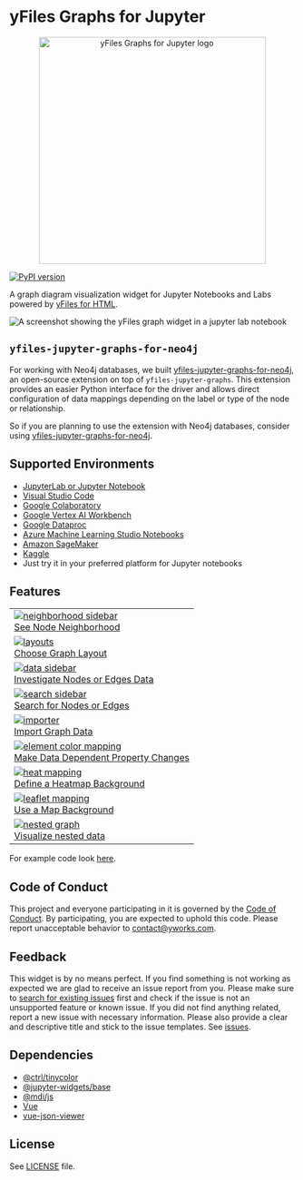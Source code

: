 # yFiles Graphs for Jupyter

<p align="center">
    <img src="https://raw.githubusercontent.com/yWorks/yfiles-jupyter-graphs/main/screenshots/yfiles-jupyter-graphs-logo.svg" alt='yFiles Graphs for Jupyter logo'  width="400px" style='max-width: 400px'>
</p>

[![PyPI version](https://badge.fury.io/py/yfiles-jupyter-graphs.svg)](https://badge.fury.io/py/yfiles-jupyter-graphs)

A graph diagram visualization widget for Jupyter Notebooks and Labs powered by [yFiles for HTML](https://www.yworks.com/yfiles-overview?utm_campaign=yfiles4jupyter&utm_source=github&utm_medium=readme).

![A screenshot showing the yFiles graph widget in a jupyter lab notebook](https://raw.githubusercontent.com/yWorks/yfiles-jupyter-graphs/main/screenshots/yfiles-jupyter-graphs-introduction.png)

## `yfiles-jupyter-graphs-for-neo4j`

For working with Neo4j databases, we
built [yfiles-jupyter-graphs-for-neo4j](https://github.com/yWorks/yfiles-jupyter-graphs-for-neo4j/), an open-source
extension on top of `yfiles-jupyter-graphs`. This extension provides an easier Python interface for the
driver and allows direct configuration of data mappings depending on the label or type of the node or relationship.

So if you are planning to use the extension with Neo4j databases, consider
using [yfiles-jupyter-graphs-for-neo4j](https://github.com/yWorks/yfiles-jupyter-graphs-for-neo4j/).

## Supported Environments
- [JupyterLab or Jupyter Notebook](https://jupyter.org/)
- [Visual Studio Code](https://code.visualstudio.com/)
- [Google Colaboratory](https://colab.research.google.com/)
- [Google Vertex AI Workbench](https://cloud.google.com/vertex-ai)
- [Google Dataproc](https://cloud.google.com/dataproc)
- [Azure Machine Learning Studio Notebooks](https://azure.microsoft.com/en-us/products/machine-learning/)
- [Amazon SageMaker](https://aws.amazon.com/sagemaker/)
- [Kaggle](https://www.kaggle.com)
- Just try it in your preferred platform for Jupyter notebooks

## Features
<table>
    <tr>
        <td><a href="https://github.com/yWorks/yfiles-jupyter-graphs/blob/main/examples/28_little-alchemy_example.ipynb"><img src="https://raw.githubusercontent.com/yWorks/yfiles-jupyter-graphs/main/screenshots/neighborhood.png" title="See Node Neighborhood" alt="neighborhood sidebar"></a><br>
        <a href="https://github.com/yWorks/yfiles-jupyter-graphs/blob/main/examples/28_little-alchemy_example.ipynb">See Node Neighborhood</a></td>
    </tr>
    <tr>
        <td><a href="https://github.com/yWorks/yfiles-jupyter-graphs/blob/main/examples/22_layouts.ipynb"><img src="https://raw.githubusercontent.com/yWorks/yfiles-jupyter-graphs/main/screenshots/layouts.png" title="Choose Graph Layout" alt="layouts"></a><br>
        <a href="https://github.com/yWorks/yfiles-jupyter-graphs/blob/main/examples/22_layouts.ipynb">Choose Graph Layout</a></td>
    </tr>
    <tr>
        <td><a href="https://github.com/yWorks/yfiles-jupyter-graphs/blob/main/examples/23_sidebar.ipynb"><img src="https://raw.githubusercontent.com/yWorks/yfiles-jupyter-graphs/main/screenshots/data.png" title="Investigate Nodes and Edges Data" alt="data sidebar"></a><br>
        <a href="https://github.com/yWorks/yfiles-jupyter-graphs/blob/main/examples/23_sidebar.ipynb">Investigate Nodes or Edges Data</a></td>
    </tr>
    <tr>
        <td><a href="https://github.com/yWorks/yfiles-jupyter-graphs/blob/main/examples/23_sidebar.ipynb"><img src="https://raw.githubusercontent.com/yWorks/yfiles-jupyter-graphs/main/screenshots/search.png" title="Search for Nodes or Edges" alt="search sidebar"></a><br>
        <a href="https://github.com/yWorks/yfiles-jupyter-graphs/blob/main/examples/23_sidebar.ipynb">Search for Nodes or Edges</a></td>
    </tr>
    <tr>
        <td><a href="https://github.com/yWorks/yfiles-jupyter-graphs/blob/main/examples/13_networkx_import.ipynb"><img src="https://raw.githubusercontent.com/yWorks/yfiles-jupyter-graphs/main/screenshots/importer.png" title="Import Graph Data" alt="importer"></a><br>
        <a href="https://github.com/yWorks/yfiles-jupyter-graphs/blob/main/examples/13_networkx_import.ipynb">Import Graph Data</a></td>
    </tr>
    <tr>
        <td><a href="https://github.com/yWorks/yfiles-jupyter-graphs/blob/main/examples/03_color_mapping.ipynb"><img src="https://raw.githubusercontent.com/yWorks/yfiles-jupyter-graphs/main/screenshots/element_color_mapping.png" title="Make Data Dependent Property Changes" alt="element color mapping"></a><br>
        <a href="https://github.com/yWorks/yfiles-jupyter-graphs/blob/main/examples/03_color_mapping.ipynb">Make Data Dependent Property Changes</a></td>
    </tr>
    <tr>
        <td><a href="https://github.com/yWorks/yfiles-jupyter-graphs/blob/main/examples/29_heat_mapping.ipynb"><img src="https://raw.githubusercontent.com/yWorks/yfiles-jupyter-graphs/main/screenshots/heat_mapping.png" title="Define a heatmap background" alt="heat mapping"></a><br>
        <a href="https://github.com/yWorks/yfiles-jupyter-graphs/blob/main/examples/29_heat_mapping.ipynb">Define a Heatmap Background</a></td>
    </tr>
    <tr>
        <td><a href="https://github.com/yWorks/yfiles-jupyter-graphs/blob/main/examples/30_leaflet_mapping.ipynb"><img src="https://raw.githubusercontent.com/yWorks/yfiles-jupyter-graphs/main/screenshots/leaflet_map.png" title="Use a Map background" alt="leaflet mapping"></a><br>
        <a href="https://github.com/yWorks/yfiles-jupyter-graphs/blob/main/examples/30_leaflet_mapping.ipynb">Use a Map Background</a></td>
    </tr>
    <tr>
        <td><a href="https://github.com/yWorks/yfiles-jupyter-graphs/blob/main/examples/31_nested_graphs.ipynb"><img src="https://raw.githubusercontent.com/yWorks/yfiles-jupyter-graphs/main/screenshots/nesting.png" title="Visualize nested data" alt="nested graph"></a><br>
        <a href="https://github.com/yWorks/yfiles-jupyter-graphs/blob/main/examples/31_nested_graphs.ipynb">Visualize nested data</a></td>
    </tr>
</table>

For example code look [here](https://github.com/yWorks/yfiles-jupyter-graphs/tree/master/examples).

## Code of Conduct
This project and everyone participating in it is governed by the [Code of Conduct](https://github.com/yWorks/yfiles-jupyter-graphs/blob/master/CODE_OF_CONDUCT.md).
By participating, you are expected to uphold this code.
Please report unacceptable behavior to [contact@yworks.com](mailto:contact@yworks.com).

## Feedback
This widget is by no means perfect.
If you find something is not working as expected
we are glad to receive an issue report from you.
Please make sure to [search for existing issues](https://github.com/yWorks/yfiles-jupyter-graphs/search?q=is%3Aissue+repo%3AyWorks%2Fyfiles-jupyter-graphs&type=issues) first
and check if the issue is not an unsupported feature or known issue.
If you did not find anything related, report a new issue with necessary information.
Please also provide a clear and descriptive title and stick to the issue templates.
See [issues](https://github.com/yWorks/yfiles-jupyter-graphs/issues).

## Dependencies
- [@ctrl/tinycolor](https://github.com/scttcper/tinycolor)
- [@jupyter-widgets/base](https://github.com/jupyter-widgets/ipywidgets)
- [@mdi/js](https://github.com/Templarian/MaterialDesign-JS)
- [Vue](https://vuejs.org/)
- [vue-json-viewer](https://github.com/chenfengjw163/vue-json-viewer)

## License
See [LICENSE](https://github.com/yWorks/yfiles-jupyter-graphs/blob/main/LICENSE.md) file.
